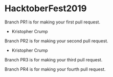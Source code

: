 # HacktoberFest2019

Branch PR1 is for making your first pull request.
- Kristopher Crump

Branch PR2 is for making your second pull request.
- Kristopher Crump

Branch PR3 is for making your third pull request.

Branch PR4 is for making your fourth pull request.
